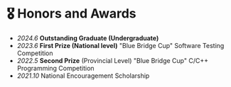 # 🎖 Honors and Awards
- *2024.6* **Outstanding Graduate (Undergraduate)**
- *2023.6* **First Prize (National level)** "Blue Bridge Cup" Software Testing Competition
- *2022.5* **Second Prize** (Provincial Level) "Blue Bridge Cup" C/C++ Programming Competition
- *2021.10* National Encouragement Scholarship